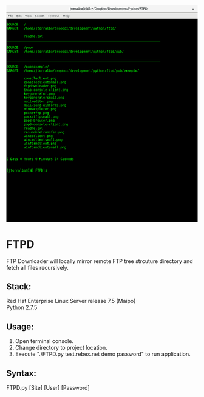 ![Preview](Preview.png?raw=true "Preview")

# FTPD
FTP Downloader will locally mirror remote FTP tree strcuture directory and fetch all files recursively.

## Stack:

Red Hat Enterprise Linux Server release 7.5 (Maipo)\
Python 2.7.5

## Usage:

1. Open terminal console.
2. Change directory to project location.
3. Execute "./FTPD.py test.rebex.net demo password" to run application.

## Syntax:

FTPD.py [Site] [User] [Password]

